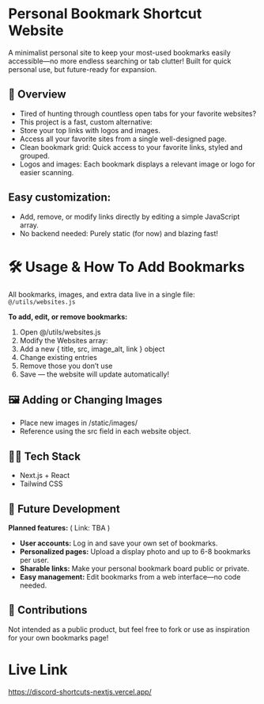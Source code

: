 # Personal Bookmark Shortcut Website
A minimalist personal site to keep your most-used bookmarks easily accessible—no more endless searching or tab clutter!
Built for quick personal use, but future-ready for expansion.

## 🚀 Overview
- Tired of hunting through countless open tabs for your favorite websites?
- This project is a fast, custom alternative:
- Store your top links with logos and images.
- Access all your favorite sites from a single well-designed page.
- Clean bookmark grid: Quick access to your favorite links, styled and grouped.
- Logos and images: Each bookmark displays a relevant image or logo for easier scanning.
## Easy customization:
- Add, remove, or modify links directly by editing a simple JavaScript array.
- No backend needed: Purely static (for now) and blazing fast!

# 🛠️ Usage & How To Add Bookmarks
All bookmarks, images, and extra data live in a single file:
`@/utils/websites.js`

**To add, edit, or remove bookmarks:**
1. Open @/utils/websites.js
2. Modify the Websites array:
3. Add a new { title, src, image_alt, link } object
4. Change existing entries
5. Remove those you don’t use
6. Save — the website will update automatically!

## 🖼️ Adding or Changing Images
- Place new images in /static/images/
- Reference using the src field in each website object.

## 🧑‍💻 Tech Stack
- Next.js + React
- Tailwind CSS

## 🚧 Future Development
**Planned features:** ( Link: TBA )
- **User accounts:** Log in and save your own set of bookmarks.
- **Personalized pages:** Upload a display photo and up to 6-8 bookmarks per user.
- **Sharable links:** Make your personal bookmark board public or private.
- **Easy management:** Edit bookmarks from a web interface—no code needed.

## 🤝 Contributions
Not intended as a public product, but feel free to fork or use as inspiration for your own bookmarks page!

# Live Link
https://discord-shortcuts-nextjs.vercel.app/